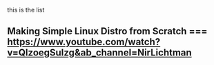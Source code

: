 this is the list
## Making Simple Linux Distro from Scratch          ===        https://www.youtube.com/watch?v=QlzoegSuIzg&ab_channel=NirLichtman
